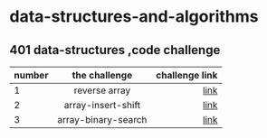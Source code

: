 # data-structures-and-algorithms
## 401 data-structures ,code challenge 
| number   |      the challenge      |  challenge link |
|------------|:-------------------:|----------:|
| 1   |    reverse array      | [link](https://wesam1999.github.io/data-structures-and-algorithms/array-reverse/README)   |
| 2    |  array-insert-shift  | [link](https://wesam1999.github.io/data-structures-and-algorithms/array-insert-shift/README)    |
| 3    |array-binary-search| [link](https://wesam1999.github.io/data-structures-and-algorithms/array-binary-search/README)|
